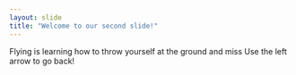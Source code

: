 ```yaml
---
layout: slide
title: "Welcome to our second slide!"
---
```

Flying is learning how to throw yourself at the ground and miss
Use the left arrow to go back!
